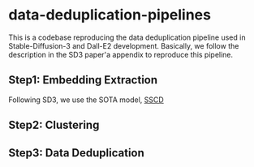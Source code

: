 # data-deduplication-pipelines
This is a codebase reproducing the data deduplication pipeline used in Stable-Diffusion-3 and Dall-E2 development. Basically, we follow the description in the SD3 paper'a appendix to reproduce this pipeline. 

## Step1: Embedding Extraction
Following SD3, we use the SOTA model, [SSCD](https://github.com/facebookresearch/sscd-copy-detection)

## Step2: Clustering

## Step3: Data Deduplication
